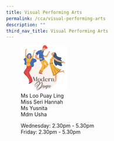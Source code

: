 ```yaml
---
title: Visual Performing Arts
permalink: /cca/visual-performing-arts
description: ""
third_nav_title: Visual Performing Arts
---
```

<figure>  
<a href="https://moe-broadricksec-staging.netlify.app/cca/physical-sports/basketball"> 
<img src="/images/1%20(2).png" 
     style="width:30%">
</a>
<figcaption> Ms Loo Puay Ling <br>
Miss Seri Hannah <br>
Ms Yusnita <br>
Mdm Usha
	
Wednesday: 2.30pm - 5.30pm <br>
Friday: 2.30pm - 5.30pm </figcaption>  
</figure>